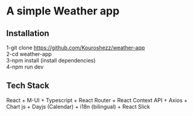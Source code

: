 # A simple Weather app

## Installation
1-git clone https://github.com/Kouroshezz/weather-app <br>
2-cd weather-app<br>
3-npm install (install dependencies)<br>
4-npm run dev<br>
## Tech Stack
React + M-UI + Typescript + React Router + React Context API + Axios + Chart js + Dayjs (Calendar) + i18n (bilingual) + React Slick

